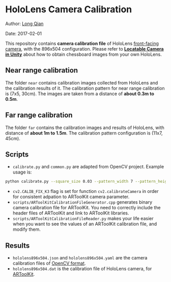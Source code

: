 HoloLens Camera Calibration
===
Author: [Long Qian](http://longqian.me/aboutme)

Date: 2017-02-01

This repository contains **camera calibration file** of HoloLens [front-facing camera](https://developer.microsoft.com/en-us/windows/holographic/locatable_camera), with the 896x504 configuration. Please refer to [**Locatable Camera in Unity**](https://developer.microsoft.com/en-us/windows/mixed-reality/locatable_camera_in_unity) about how to obtain chessboard images from your own HoloLens.

## Near range calibration
The folder ```near``` contains calibration images collected from HoloLens and the calibration results of it.
The calibration pattern for near range calibration is (7x5, 30cm).
The images are taken from a distance of **about 0.3m to 0.5m**.

## Far range calibration
The folder ```far``` contains the calibration images and results of HoloLens, with distance of **about 1m to 1.5m**.
The calibration pattern configuration is (11x7, 45cm).

## Scripts
* ```calibrate.py``` and ```common.py``` are adapted from OpenCV project. Example usage is:
```bash
python calibrate.py --square_size 0.03 --pattern_width 7 --pattern_height 5 data1/raw/*.jpg
```
* ```cv2.CALIB_FIX_K3``` flag is set for function ```cv2.calibrateCamera``` in order for consistent adpation to ARToolKit camera parameter.
* ```scripts/ARToolKitCalibrationFileGenerator.cpp``` generates binary camera calibration file for ARToolKit. You need to correctly include the header files of ARToolKit and link to ARToolKit libraries.
* ```scripts/ARToolKitCalibrationFileReader.py``` makes your life easier when you want to see the values of an ARToolKit calibration file, and modify them.


## Results
* ```hololens896x504.json``` and ```hololens896x504.yaml``` are the camera calibration files of [OpenCV format](http://docs.opencv.org/2.4/modules/calib3d/doc/camera_calibration_and_3d_reconstruction.html).
* ```hololens896x504.dat``` is the calibration file of HoloLens camera, for [ARToolKit](https://artoolkit.org/documentation/doku.php?id=2_Configuration:config_camera_calibration).

